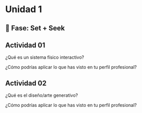 # Unidad 1

## 🔎 Fase: Set + Seek
 ## Actividad 01

 
 ¿Qué es un sistema físico interactivo?

 
¿Cómo podrías aplicar lo que has visto en tu perfil profesional?




## Actividad 02


¿Qué es el diseño/arte generativo?


¿Cómo podrías aplicar lo que has visto en tu perfil profesional?
